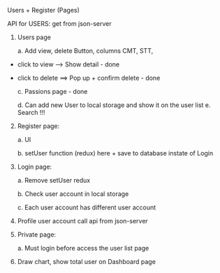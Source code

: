 Users + Register (Pages)

API for USERS: get from json-server

1. Users page

   a. Add view, delete Button, columns CMT, STT,

- click to view --> Show detail - done
- click to delete ==> Pop up + confirm delete - done

  c. Passions page - done

  d. Can add new User to local storage and show it on the user list
  e. Search !!!

2. Register page:

   a. UI

   b. setUser function (redux) here + save to database instate of Login

3. Login page:

   a. Remove setUser redux

   b. Check user account in local storage

   c. Each user account has different user account

4. Profile user account call api from json-server

5. Private page:

   a. Must login before access the user list page

6. Draw chart, show total user on Dashboard page

